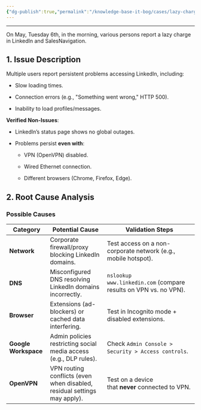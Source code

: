 ```yaml
---
{"dg-publish":true,"permalink":"/knowledge-base-it-bog/cases/lazy-charge-linked-in-and-sales-navigation-issue/","tags":["gardenEntry"]}
---
```


---
On May, Tuesday 6th, in the morning, various persons report a lazy charge in LinkedIn and SalesNavigation. 

## **1. Issue Description**

Multiple users report persistent problems accessing LinkedIn, including:

- Slow loading times.
    
- Connection errors (e.g., "Something went wrong," HTTP 500).
    
- Inability to load profiles/messages.
    

**Verified Non-Issues**:

- LinkedIn’s status page shows no global outages.
    
- Problems persist **even with**:
    
    - VPN (OpenVPN) disabled.
        
    - Wired Ethernet connection.
        
    - Different browsers (Chrome, Firefox, Edge).
## **2. Root Cause Analysis**

### **Possible Causes**

|**Category**|**Potential Cause**|**Validation Steps**|
|---|---|---|
|**Network**|Corporate firewall/proxy blocking LinkedIn domains.|Test access on a non-corporate network (e.g., mobile hotspot).|
|**DNS**|Misconfigured DNS resolving LinkedIn domains incorrectly.|`nslookup www.linkedin.com` (compare results on VPN vs. no VPN).|
|**Browser**|Extensions (ad-blockers) or cached data interfering.|Test in Incognito mode + disabled extensions.|
|**Google Workspace**|Admin policies restricting social media access (e.g., DLP rules).|Check `Admin Console > Security > Access controls`.|
|**OpenVPN**|VPN routing conflicts (even when disabled, residual settings may apply).|Test on a device that **never** connected to VPN.|